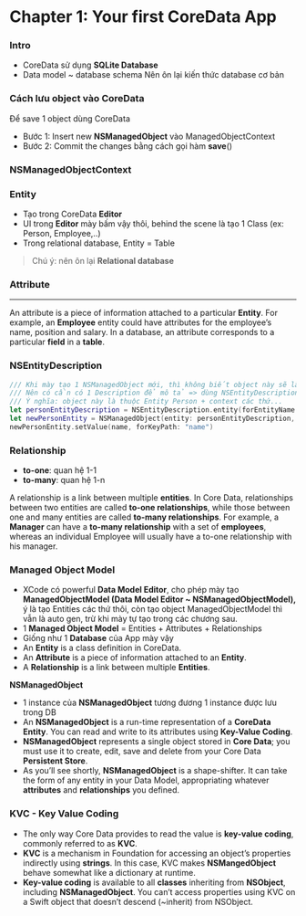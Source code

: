 # Chapter 1: Your first CoreData App

### Intro

- CoreData sử dụng **SQLite Database**
- Data model ~ database schema
Nên ôn lại kiến thức database cơ bản

### Cách lưu object vào CoreData

Để save 1 object dùng CoreData

- Bước 1: Insert new **NSManagedObject** vào ManagedObjectContext
- Bước 2: Commit the changes bằng cách gọi hàm **save**()

### **NSManagedObjectContext**

### Entity

- Tạo trong CoreData **Editor**
- UI trong **Editor** mày bấm vậy thôi, behind the scene là tạo 1 Class (ex: Person, Employee,..)
- Trong relational database, Entity = Table

> Chú ý: nên ôn lại **Relational database**

### Attribute

---

An attribute is a piece of information attached to a particular **Entity**. 
For example, an **Employee** entity could have attributes for the employee’s name, position and salary. In a database, an attribute corresponds to a particular **field** in a **table**.

### NSEntityDescription

```swift
/// Khi mày tạo 1 NSManagedObject mới, thì không biết object này sẽ là thuộc Entity/Class nào
/// Nên có cần có 1 Description để mô tả => dùng NSEntityDescription
/// Ý nghĩa: object này là thuộc Entity Person + context các thứ...
let personEntityDescription = NSEntityDescription.entity(forEntityName: "Person", in: managedContext)!
let newPersonEntity = NSManagedObject(entity: personEntityDescription, insertInto: managedContext)
newPersonEntity.setValue(name, forKeyPath: "name")
```

### Relationship

- **to-one**: quan hệ 1-1
- **to-many**: quan hệ 1-n

A relationship is a link between multiple **entities**. 
In Core Data, relationships between two entities are called **to-one relationships**, while those between one and many entities are called **to-many relationships**. For example, a **Manager** can have a **to-many relationship** with a set of **employees**, whereas an individual Employee will usually have a to-one relationship with his manager.

### Managed Object Model

- XCode có powerful **Data Model Editor**, cho phép mày tạo **ManagedObjectModel
(Data Model Editor ~ NSManagedObjectModel),** ý là tạo Entities các thứ thôi, còn tạo object ManagedObjectModel thì vẫn là auto gen, trừ khi mày tự tạo trong các chương sau.
- 1 **Managed Object Model** = Entities + Attributes + Relationships
- Giống như 1 **Database** của App mày vậy
- An **Entity** is a class definition in CoreData.
- An **Attribute** is a piece of information attached to an **Entity**.
- A **Relationship** is a link between multiple **Entities**.

**NSManagedObject**

- 1 instance của **NSManagedObject** tương đương 1 instance được lưu trong DB
- An **NSManagedObject** is a run-time representation of a **CoreData Entity**. You can read
and write to its attributes using **Key-Value Coding**.
- **NSManagedObject** represents a single object stored in **Core Data**; you must use it to create, edit, save and delete from your Core Data **Persistent Store**.
- As you’ll see shortly, **NSManagedObject** is a shape-shifter. It can take the form of any entity in your Data Model, appropriating whatever **attributes** and **relationships** you defined.

### KVC - Key Value Coding

- The only way Core Data provides to read the value is **key-value coding**, commonly referred to as **KVC**.
- **KVC** is a mechanism in Foundation for accessing an object’s properties
indirectly using **strings**. In this case, KVC makes **NSMangedObject** behave somewhat
like a dictionary at runtime.
- **Key-value coding** is available to all **classes** inheriting from **NSObject**, including
**NSManagedObject**. You can’t access properties using KVC on a Swift object that
doesn’t descend (~inherit) from NSObject.